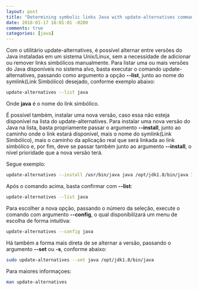 ```yaml
---
layout: post
title: "Determining symbolic links Java with update-alternatives command"
date: 2018-01-17 16:01:01 -0200
comments: true
categories: [java]
---
```


Com o utilitário update-alternatives, é possível alternar entre versões do Java instaladas em um sistema Unix/Linux,
sem a necessidade de adicionar ou remover links simbólicos manualmente. Para listar uma ou mais versões do Java disponíveis
no sistema alvo, basta executar o comando update-alternatives, passando como argumento a opção **\-\-list**, junto ao nome do symlink(Link Simbólico) desejado, conforme exemplo abaixo:

```bash
update-alternatives --list java
```

Onde **java** é o nome do link simbólico.

É possível também, instalar uma nova versão, caso essa não esteja disponível na lista do update-alternatives. Para instalar uma nova versão do Java na lista, basta propriamente passar o argumento **\-\-install**, junto ao caminho onde o link estará disponível, mais o nome do symlink(Link Simbólico), mais o caminho da aplicação real que será linkada ao link simbólico e, por fim, deve se passar também junto ao argumento **\-\-install**, o nível prioridade que a nova versão terá.

Segue exemplo:

```bash
update-alternatives --install /usr/bin/java java /opt/jdk1.8/bin/java 1
```

Após o comando acima, basta confirmar com **\-\-list**:

```bash
update-alternatives --list java
```

Para escolher a nova opção, passando o número da seleção, execute o comando com argumento **\-\-config**, o qual disponibilizará um menu de escolha de forma intuitiva:

```bash
update-alternatives --config java
```

Há também a forma mais direta de se alternar a versão, passando o argumento **\-\-set** ou **-s**, conforme abaixo:

```bash
sudo update-alternatives --set java /opt/jdk1.8/bin/java
```

Para maiores informaçoes:

```bash
man update-alternatives
```

